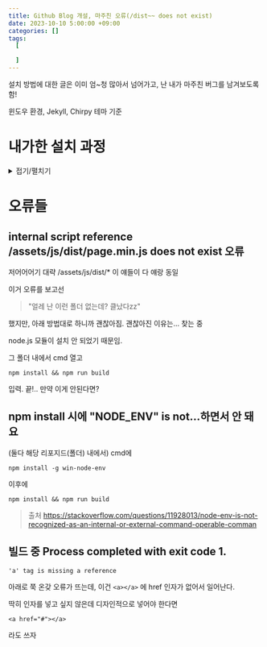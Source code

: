 ```yaml
---
title: Github Blog 개설, 마주친 오류(/dist~~ does not exist)
date: 2023-10-10 5:00:00 +09:00
categories: []
tags:
  [

  ]
---
```


설치 방법에 대한 글은 이미 엄~청 많아서 넘어가고, 
난 내가 마주친 버그를 남겨보도록 함!

윈도우 환경, Jekyll, Chirpy 테마 기준


# 내가한 설치 과정 
<details>
<summary>접기/펼치기</summary>



- 루비 다운은 필수. (https://rubyinstaller.org/downloads/) "무조건 WITH DEVKIT", x86 권장(모르겠으면 Ruby+Devkit 3.1.4-1(x86) 다운)   다운 할 때, 옵션은 모두 그대로 진행.

- Git Bash 설치. ([https://git-scm.com/](https://git-scm.com/)),  오른쪽에 Download for Window 해서 다운받고 이것도 그냥 싹다 그대로 진행.

- 원하는 테마 다운. 대충 http://jekyllthemes.org/ 이런 곳에서. 보닌은 Chirpy로 진행함.
</details>


# 오류들

## internal script reference /assets/js/dist/page.min.js does not exist 오류

저어어어기 대략 /assets/js/dist/* 이 얘들이 다 얘랑 동일
 
이거 오류를 보고선

> "얼레 난 이런 폴더 없는데? 클났다zz"

했지만, 아래 방법대로 하니까 괜찮아짐. 괜찮아진 이유는... 찾는 중

node.js 모듈이 설치 안 되었기 때문임.

그 폴더 내에서 cmd 열고
```shell
npm install && npm run build
```
입력. 끝!.. 만약 이게 안된다면?

## npm install 시에 "NODE_ENV" is not...하면서 안 돼요



(둘다 해당 리포지드(폴더) 내에서) cmd에
```shell
npm install -g win-node-env
```
이후에
```shell
npm install && npm run build
```
> 출처
https://stackoverflow.com/questions/11928013/node-env-is-not-recognized-as-an-internal-or-external-command-operable-comman 

## 빌드 중 Process completed with exit code 1.
```'a' tag is missing a reference```

아래로 쭉 온갖 오류가 뜨는데, 이건 ```<a></a>``` 에 href 인자가 없어서 일어난다.

딱히 인자를 넣고 싶지 않은데 디자인적으로 넣어야 한다면

```<a href="#"></a>```

라도 쓰자
